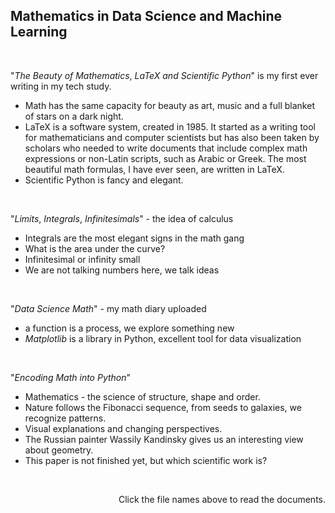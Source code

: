 ## Mathematics in Data Science and Machine Learning
<br/>

"*The* *Beauty* *of* *Mathematics*, *LaTeX* *and* *Scientific* *Python*" is my first ever writing in my tech study.

- Math has the same capacity for beauty as art, music and a full blanket of stars on a dark night.
- LaTeX is a software system, created in 1985. It started as a writing tool for mathematicians and computer scientists but has also been taken by scholars who needed to write documents that include complex math expressions or non-Latin scripts, such as Arabic or Greek. The most beautiful math formulas, I have ever seen, are written in LaTeX.
- Scientific Python is fancy and elegant.
<br/>

"*Limits*, *Integrals*, *Infinitesimals*" - the idea of calculus

- Integrals are the most elegant signs in the math gang
- What is the area under the curve?
- Infinitesimal or infinity small
- We are not talking numbers here, we talk ideas
<br/>

"*Data* *Science* *Math*" - my math diary uploaded

- a function is a process, we explore something new
- $Matplotlib$ is a library in Python, excellent tool for data visualization
<br/>

"*Encoding* *Math* *into* *Python*"

- Mathematics - the science of structure, shape and order.
- Nature follows the Fibonacci sequence, from seeds to galaxies, we recognize patterns.
- Visual explanations and changing perspectives.
- The Russian painter Wassily Kandinsky gives us an interesting view about geometry.
- This paper is not finished yet, but which scientific work is?
<br/>

<p align = "right"> Click the file names above to read the documents. </p>
